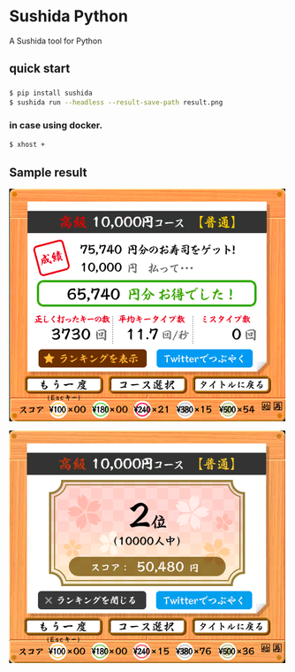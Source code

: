 # Sushida Python
A Sushida tool for Python

## quick start
###
```sh
$ pip install sushida
$ sushida run --headless --result-save-path result.png
```

### in case using docker.
```sh
$ xhost +
```



## Sample result

![score](./docs/static/score.png)

![rank](./docs/static/rank.png)
